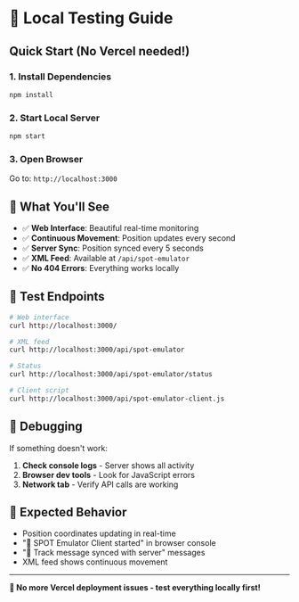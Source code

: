 # 🧪 Local Testing Guide

## Quick Start (No Vercel needed!)

### 1. Install Dependencies
```bash
npm install
```

### 2. Start Local Server
```bash
npm start
```

### 3. Open Browser
Go to: `http://localhost:3000`

## 🎯 What You'll See

- ✅ **Web Interface**: Beautiful real-time monitoring
- ✅ **Continuous Movement**: Position updates every second
- ✅ **Server Sync**: Position synced every 5 seconds
- ✅ **XML Feed**: Available at `/api/spot-emulator`
- ✅ **No 404 Errors**: Everything works locally

## 🔧 Test Endpoints

```bash
# Web interface
curl http://localhost:3000/

# XML feed
curl http://localhost:3000/api/spot-emulator

# Status
curl http://localhost:3000/api/spot-emulator/status

# Client script
curl http://localhost:3000/api/spot-emulator-client.js
```

## 🐛 Debugging

If something doesn't work:

1. **Check console logs** - Server shows all activity
2. **Browser dev tools** - Look for JavaScript errors
3. **Network tab** - Verify API calls are working

## 🚀 Expected Behavior

- Position coordinates updating in real-time
- "🚀 SPOT Emulator Client started" in browser console
- "📍 Track message synced with server" messages
- XML feed shows continuous movement

---

**🎉 No more Vercel deployment issues - test everything locally first!** 